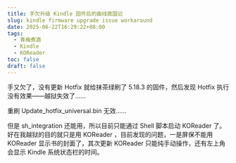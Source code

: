 ```yaml
---
title: 手欠升级 Kindle 固件后的曲线救国记
slug: kindle firmware upgrade issue workaround
date: 2025-06-22T16:29:22+08:00
tags:
  - 青梅煮酒
  - Kindle
  - KOReader
toc: false
draft: false
---
```

手又欠了，没有更新 Hotfix 就给抹茶绿刷了 5.18.3 的固件，然后发现 Hotfix 执行没有效果——越狱失效了……

重刷 Update_hotfix_universal.bin 无效……

但是 sh_integration 还能用，所以目前只能通过 Shell 脚本启动 KOReader 了。好在我越狱的目的就只是用 KOReader ，目前发现的问题，一是屏保不能用 KOReader 显示书的封面了，其次更新 KOReader 只能纯手动操作，还有左上角会显示 Kindle 系统状态栏的时间。